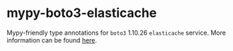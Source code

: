 # mypy-boto3-elasticache

Mypy-friendly type annotations for `boto3` 1.10.26 `elasticache` service.
More information can be found [here](https://github.com/vemel/mypy_boto3).